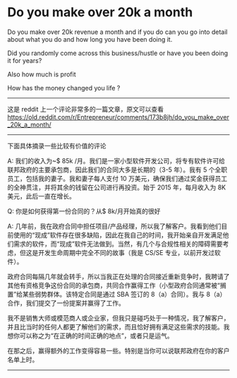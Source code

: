 # Do you make over 20k a month

Do you make over 20k revenue a month and if you do can you go into detail about what you do and how long you have been doing it.

Did you randomly come across this business/hustle or have you been doing it for years?

Also how much is profit

How has the money changed you life ?

---

这是 reddit 上一个评论非常多的一篇文章，原文可以查看 https://old.reddit.com/r/Entrepreneur/comments/173b8jh/do_you_make_over_20k_a_month/

---

下面具体摘录一些比较有价值的评论

A: 我们的收入为~$ 85k /月。我们是一家小型软件开发公司，将专有软件许可给联邦政府的主要承包商，因此我们的合同大多是长期的（3-5 年）。我有 5 个全职员工，包括我的妻子。我和妻子每人支付 10 万美元，确保我们通过奖金获得员工的全神贯注，并将其余的钱留在公司进行再投资。始于 2015 年，每月收入为 8K 美元，此后一直在增长。

Q: 你是如何获得第一份合同的？从$ 8k/月开始真的很好

A: 几年前，我在政府合同中担任项目/产品经理，所以我了解客户。我看到他们目前使用的“现成”软件存在很多缺陷，因此在我自己的时间，我开始亲自开发满足他们需求的软件，而“现成”软件无法做到。当然，有几个与合规性相关的障碍需要考虑，但这是开发生命周期中完全不同的故事（我是 CS/SE 专业，以前开发过软件）。

政府合同每隔几年就会转手，所以当我正在处理的合同接近重新竞争时，我聘请了其他有资格竞争这份合同的承包商，共同合作赢得工作（小型政府合同通常被“搁置”给某些弱势群体。该特定合同是通过 SBA 签订的 8（a）合同）。我与 8（a）合作，我们提交了一份提案并赢得了工作。

我不是销售大师或模范商人或企业家，但我只是碰巧处于一种情况，我了解客户，并且比当时的任何人都更了解他们的需求，而且恰好拥有满足这些需求的技能。我想你可以称之为“在正确的时间正确的地点”，或者只是运气。

在那之后，赢得额外的工作变得容易一些。特别是当你可以说联邦政府在你的客户名单上时。

---
